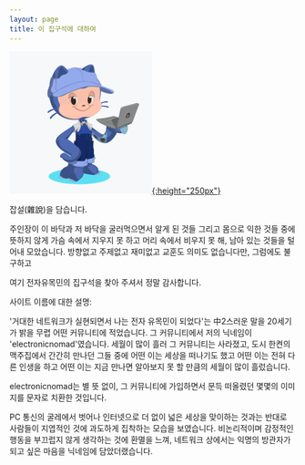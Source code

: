 ```yaml
---
layout: page
title: 이 집구석에 대하여
---
```


[![Electronic Nomad's Octocat](/media/common/electronicnomad_octocat.png){:height="250px"}](https://myoctocat.com/)

잡설(雜說)을 담습니다.  

주인장이 이 바닥과 저 바닥을 굴러먹으면서 알게 된 것들 그리고 몸으로 익한 것들 중에
뜻하지 않게 가슴 속에서 지우지 못 하고 머리 속에서 비우지 못 해, 
남아 있는 것들을 털어내 모았습니다.
방향없고 주제없고 재미없고 교훈도 의미도 없습니다만, 그럼에도 불구하고

여기 전자유목민의 집구석을 찾아 주셔서 정말 감사합니다.

사이트 이름에 대한 설명:

'거대한 네트워크가 실현되면서 나는 전자 유목민이 되었다'는
中2스러운 말을 20세기가 밝을 무렵 어떤 커뮤니티에 적었습니다. 
그 커뮤니티에서 저의 닉네임이 'electronicnomad'였습니다. 
세월이 많이 흘러 그 커뮤니티는 사라졌고, 도시 한켠의 맥주집에서 간간히 만나던 그들 중에
어떤 이는 세상을 떠나기도 했고 어떤 이는 전혀 다른 인생을 하고 어떤 이는 지금 만나면
알아보지 못 할 만큼의 세월이 많이 흘렀습니다. 

electronicnomad는 별 뜻 없이, 그 커뮤니티에 가입하면서 문득 떠올렸던
몇몇의 이미지를 문자로 치환한 것입니다. 

PC 통신의 굴레에서 벗어나 인터넷으로 더 없이 넓은 세상을 맞이하는 것과는 반대로
사람들이 지엽적인 것에 과도하게 집착하는 모습을 보였습니다. 
비논리적이며 감정적인 행동을 부끄럽지 않게 생각하는 것에 환멸을 느껴, 
네트워크 상에서는 익명의 방관자가 되고 싶은 마음을 닉네임에 담았더랬습니다.
